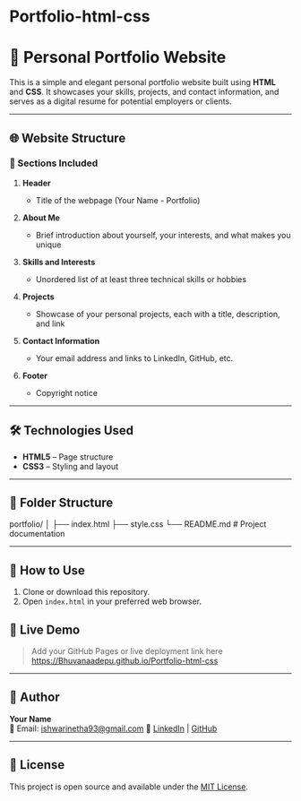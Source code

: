 # Portfolio-html-css
# 💼 Personal Portfolio Website

This is a simple and elegant personal portfolio website built using **HTML** and **CSS**. It showcases your skills, projects, and contact information, and serves as a digital resume for potential employers or clients.


---

## 🌐 Website Structure

### 🧱 Sections Included

1. **Header**  
   - Title of the webpage (Your Name - Portfolio)

2. **About Me**  
   - Brief introduction about yourself, your interests, and what makes you unique

3. **Skills and Interests**  
   - Unordered list of at least three technical skills or hobbies

4. **Projects**  
   - Showcase of your personal projects, each with a title, description, and link

5. **Contact Information**  
   - Your email address and links to LinkedIn, GitHub, etc.

6. **Footer**  
   - Copyright notice

---

## 🛠️ Technologies Used

- **HTML5** – Page structure  
- **CSS3** – Styling and layout  

---

## 📁 Folder Structure

portfolio/
│
├── index.html
├── style.css
└── README.md # Project documentation

---

## 🚀 How to Use

1. Clone or download this repository.
2. Open `index.html` in your preferred web browser.

## 🔗 Live Demo

> Add your GitHub Pages or live deployment link here  
> https://Bhuvanaadepu.github.io/Portfolio-html-css

---

## 👤 Author

**Your Name**  
📧 Email: ishwarinetha93@gmail.com 
🔗 [LinkedIn](https://linkedin.com/in/adepubhuvana) | [GitHub](https://github.com/Bhuvanaadepu)

---

## 📜 License

This project is open source and available under the [MIT License](LICENSE).
